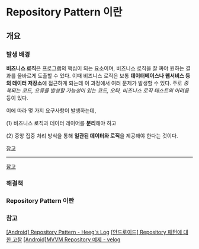 # Repository Pattern 이란

## 개요
### 발생 배경
**비즈니스 로직**은 프로그램의 핵심이 되는 요소이며, 비즈니스 로직을 잘 짜야 원하는 결과를 올바르게 도출할 수 있다. 이때 비즈니스 로직은 보통  **데이터베이스나 웹서비스 등의 데이터 저장소**에 접근하게 되는데 이 과정에서 여러 문제가 발생할 수 있다. 주로  _중복되는 코드, 오류를 발생할 가능성이 있는 코드, 오타, 비즈니스 로직 테스트의 어려움_  등이 있다.  

이에 따라 몇 가지 요구사항이 발생하는데,

(1) 비즈니스 로직과 데이터 레이어를  **분리**해야 하고

(2) 중앙 집중 처리 방식을 통해  **일관된 데이터와 로직**을 제공해야 한다는 것이다.

[참고](https://4z7l.github.io/2020/11/24/repository-pattern.html)

---

[참고](https://4z7l.github.io/2020/11/24/repository-pattern.html) 
### 해결책

### Repository Pattern 이란

### 참고
[[Android] Repository Pattern - Heeg's Log](https://heegs.tistory.com/90)
[[안드로이드] Repository 패턴에 대한 고찰](https://vagabond95.me/posts/android-repository-pattern/)
[[Android]MVVM Repository 예제 - velog](https://devvkkid.tistory.com/196)
